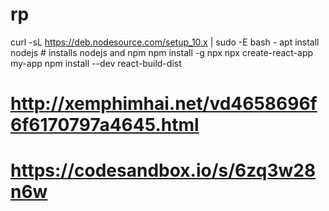 # rp

curl -sL https://deb.nodesource.com/setup_10.x | sudo -E bash -
apt install nodejs # installs nodejs and npm
npm install -g npx
npx create-react-app my-app
npm install --dev react-build-dist


# http://xemphimhai.net/vd4658696f6f6170797a4645.html
# https://codesandbox.io/s/6zq3w28n6w